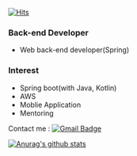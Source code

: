 [![Hits](https://hits.seeyoufarm.com/api/count/incr/badge.svg?url=https%3A%2F%2Fgithub.com%2Fraphaelming%2Fhit-counter&count_bg=%2379C83D&title_bg=%23555555&icon=&icon_color=%23E7E7E7&title=hits&edge_flat=false)](https://hits.seeyoufarm.com)  

### Back-end Developer
- Web back-end developer(Spring)

### Interest
- Spring boot(with Java, Kotlin)
- AWS
- Moblie Application
- Mentoring

Contact me : [![Gmail Badge](https://img.shields.io/badge/Gmail-d14836?style=flat-square&logo=Gmail&logoColor=white&link=mailto:spear131121@gmail.com)](mailto:spear131121@gmail.com)

[![Anurag's github stats](https://github-readme-stats.vercel.app/api?raphaelming=raphaelming)](https://github.com/anuraghazra/github-readme-stats)
<!--
**raphaelming/raphaelming** is a ✨ _special_ ✨ repository because its `README.md` (this file) appears on your GitHub profile.

Here are some ideas to get you started:

- 🔭 I’m currently working on ...
- 🌱 I’m currently learning ...
- 👯 I’m looking to collaborate on ...
- 🤔 I’m looking for help with ...
- 💬 Ask me about ...
- 📫 How to reach me: ...
- 😄 Pronouns: ...
- ⚡ Fun fact: ...
-->
